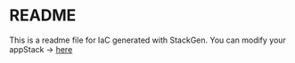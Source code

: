 # README
This is a readme file for IaC generated with StackGen.
You can modify your appStack -> [here](http://main.dev.stackgen.com/appstacks/06cf1b38-a2a1-4662-a676-5c74cc6c9b6f)
